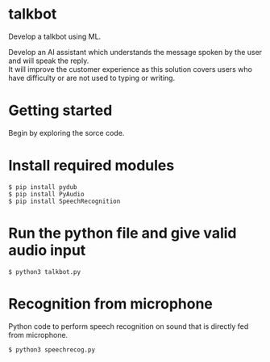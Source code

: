 # talkbot
Develop a talkbot using ML.

Develop an AI assistant which understands the message spoken by the user and will speak the reply.  
It will improve the customer experience as this solution covers users who have difficulty or are not used to typing or writing.

# Getting started
Begin by exploring the sorce code.

# Install required modules

```
$ pip install pydub
$ pip install PyAudio
$ pip install SpeechRecognition
```

# Run the python file and give valid audio input

```
$ python3 talkbot.py
```

# Recognition from microphone

Python code to perform speech recognition on sound that is directly fed from microphone.

```
$ python3 speechrecog.py
```
